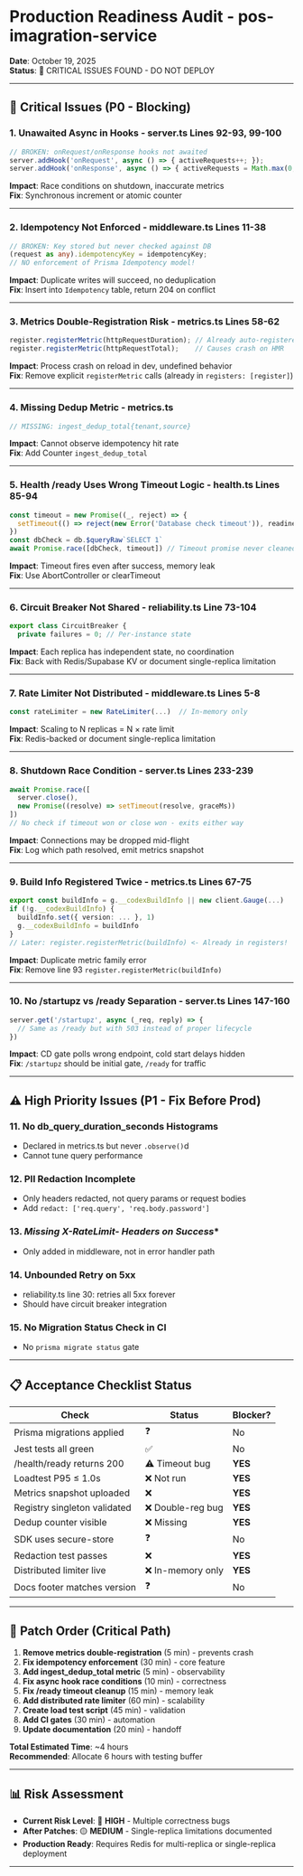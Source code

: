 # Production Readiness Audit - pos-imagration-service
**Date**: October 19, 2025  
**Status**: 🔴 CRITICAL ISSUES FOUND - DO NOT DEPLOY

---

## 🚨 Critical Issues (P0 - Blocking)

### 1. **Unawaited Async in Hooks** - server.ts Lines 92-93, 99-100
```typescript
// BROKEN: onRequest/onResponse hooks not awaited
server.addHook('onRequest', async () => { activeRequests++; });
server.addHook('onResponse', async () => { activeRequests = Math.max(0, activeRequests - 1); });
```
**Impact**: Race conditions on shutdown, inaccurate metrics  
**Fix**: Synchronous increment or atomic counter

---

### 2. **Idempotency Not Enforced** - middleware.ts Lines 11-38
```typescript
// BROKEN: Key stored but never checked against DB
(request as any).idempotencyKey = idempotencyKey;
// NO enforcement of Prisma Idempotency model!
```
**Impact**: Duplicate writes will succeed, no deduplication  
**Fix**: Insert into `Idempotency` table, return 204 on conflict

---

### 3. **Metrics Double-Registration Risk** - metrics.ts Lines 58-62
```typescript
register.registerMetric(httpRequestDuration); // Already auto-registered by constructor
register.registerMetric(httpRequestTotal);    // Causes crash on HMR
```
**Impact**: Process crash on reload in dev, undefined behavior  
**Fix**: Remove explicit `registerMetric` calls (already in `registers: [register]`)

---

### 4. **Missing Dedup Metric** - metrics.ts
```typescript
// MISSING: ingest_dedup_total{tenant,source}
```
**Impact**: Cannot observe idempotency hit rate  
**Fix**: Add Counter `ingest_dedup_total`

---

### 5. **Health /ready Uses Wrong Timeout Logic** - health.ts Lines 85-94
```typescript
const timeout = new Promise((_, reject) => {
  setTimeout(() => reject(new Error('Database check timeout')), readinessTimeout)
})
const dbCheck = db.$queryRaw`SELECT 1`
await Promise.race([dbCheck, timeout]) // Timeout promise never cleaned up!
```
**Impact**: Timeout fires even after success, memory leak  
**Fix**: Use AbortController or clearTimeout

---

### 6. **Circuit Breaker Not Shared** - reliability.ts Line 73-104
```typescript
export class CircuitBreaker {
  private failures = 0; // Per-instance state
```
**Impact**: Each replica has independent state, no coordination  
**Fix**: Back with Redis/Supabase KV or document single-replica limitation

---

### 7. **Rate Limiter Not Distributed** - middleware.ts Lines 5-8
```typescript
const rateLimiter = new RateLimiter(...)  // In-memory only
```
**Impact**: Scaling to N replicas = N × rate limit  
**Fix**: Redis-backed or document single-replica limitation

---

### 8. **Shutdown Race Condition** - server.ts Lines 233-239
```typescript
await Promise.race([
  server.close(),
  new Promise((resolve) => setTimeout(resolve, graceMs))
])
// No check if timeout won or close won - exits either way
```
**Impact**: Connections may be dropped mid-flight  
**Fix**: Log which path resolved, emit metrics snapshot

---

### 9. **Build Info Registered Twice** - metrics.ts Lines 67-75
```typescript
export const buildInfo = g.__codexBuildInfo || new client.Gauge(...)
if (!g.__codexBuildInfo) {
  buildInfo.set({ version: ... }, 1)
  g.__codexBuildInfo = buildInfo
}
// Later: register.registerMetric(buildInfo) <- Already in registers!
```
**Impact**: Duplicate metric family error  
**Fix**: Remove line 93 `register.registerMetric(buildInfo)`

---

### 10. **No /startupz vs /ready Separation** - server.ts Lines 147-160
```typescript
server.get('/startupz', async (_req, reply) => {
  // Same as /ready but with 503 instead of proper lifecycle
})
```
**Impact**: CD gate polls wrong endpoint, cold start delays hidden  
**Fix**: `/startupz` should be initial gate, `/ready` for traffic

---

## ⚠️ High Priority Issues (P1 - Fix Before Prod)

### 11. **No db_query_duration_seconds Histograms**
- Declared in metrics.ts but never `.observe()`d
- Cannot tune query performance

### 12. **PII Redaction Incomplete**
- Only headers redacted, not query params or request bodies
- Add `redact: ['req.query', 'req.body.password']`

### 13. **Missing X-RateLimit-* Headers on Success**
- Only added in middleware, not in error handler path

### 14. **Unbounded Retry on 5xx**
- reliability.ts line 30: retries all 5xx forever
- Should have circuit breaker integration

### 15. **No Migration Status Check in CI**
- No `prisma migrate status` gate

---

## 📋 Acceptance Checklist Status

| Check | Status | Blocker? |
|-------|--------|----------|
| Prisma migrations applied | ❓ | No |
| Jest tests all green | ✅ | No |
| /health/ready returns 200 | ⚠️ Timeout bug | **YES** |
| Loadtest P95 ≤ 1.0s | ❌ Not run | **YES** |
| Metrics snapshot uploaded | ❌ | **YES** |
| Registry singleton validated | ❌ Double-reg bug | **YES** |
| Dedup counter visible | ❌ Missing | **YES** |
| SDK uses secure-store | ❓ | No |
| Redaction test passes | ❌ | **YES** |
| Distributed limiter live | ❌ In-memory only | **YES** |
| Docs footer matches version | ❓ | No |

---

## 🎯 Patch Order (Critical Path)

1. **Remove metrics double-registration** (5 min) - prevents crash
2. **Fix idempotency enforcement** (30 min) - core feature
3. **Add ingest_dedup_total metric** (5 min) - observability
4. **Fix async hook race conditions** (10 min) - correctness
5. **Fix /ready timeout cleanup** (15 min) - memory leak
6. **Add distributed rate limiter** (60 min) - scalability
7. **Create load test script** (45 min) - validation
8. **Add CI gates** (30 min) - automation
9. **Update documentation** (20 min) - handoff

**Total Estimated Time**: ~4 hours  
**Recommended**: Allocate 6 hours with testing buffer

---

## 📊 Risk Assessment

- **Current Risk Level**: 🔴 **HIGH** - Multiple correctness bugs
- **After Patches**: 🟡 **MEDIUM** - Single-replica limitations documented
- **Production Ready**: Requires Redis for multi-replica or single-replica deployment

---

